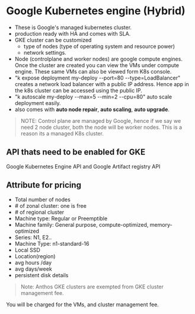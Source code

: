 # Google Kubernetes engine (Hybrid)

- These is Google's managed kubernetes cluster.
- production ready with HA and comes with SLA.
- GKE cluster can be customized
  - type of nodes (type of operating system and resource power)
  - network settings.
- Node (controlplane and worker nodes) are google compute engines. Once the cluster are created you can view the VMs under compute engine. These same VMs can also be viewed form K8s console.
- "k expose deployment my-deploy --port=80 --type=LoadBalancer" creates a network load balancer with a public IP address. Hence app in the k8s cluster can be accessed using the public IP.
- "k autoscale my-deploy --max=5 --min=2 --cpu=80" auto scale deployment easily.
- also comes with **auto node repair**, **auto scaling**, **auto upgrade**.

> NOTE: Control plane are managed by Google, hence if we say we need 2 node cluster, both the node will be worker nodes. This is a reason its a managed K8s cluster.

## API thats need to be enabled for GKE

Google Kubernetes Engine API
and Google Artifact registry API

## Attribute for pricing

- Total number of nodes
- \# of zonal cluster: one is free
- \# of regional cluster
- Machine type: Regular or Preemptible
- Machine family: General purpose, compute-optimized, memory-optimized
- Series: N1, E2..
- Machine Type: n1-standard-16
- Local SSD
- Location(region)
- avg hours /day
- avg days/week
- persistent disk details

> Note: Anthos GKE clusters are exempted from GKE cluster management fee.

You will be charged for the VMs, and cluster management fee.
